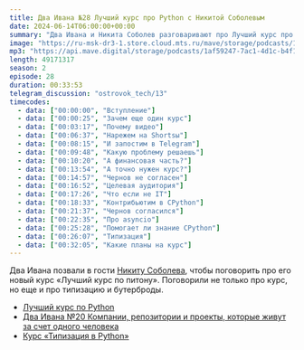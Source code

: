 ```yaml
---
title: Два Ивана №28 Лучший курс про Python с Никитой Соболевым
date: 2024-06-14T06:00:00+00:00
summary: "Два Ивана и Никита Соболев разговаривают про Лучший курс про Python, типизацию и бутерброды."
image: "https://ru-msk-dr3-1.store.cloud.mts.ru/mave/storage/podcasts/1af59247-7ac1-4d1c-b4f1-fd950f3daf15/images/e33e8ad5-c915-4cae-a1d5-38627e652128.jpg"
mp3: "https://api.mave.digital/storage/podcasts/1af59247-7ac1-4d1c-b4f1-fd950f3daf15/episodes/e33e8ad5-c915-4cae-a1d5-38627e652128.mp3"
length: 49171317
season: 2
episode: 28
duration: 00:33:53
telegram_discussion: "ostrovok_tech/13"
timecodes:
  - data: ["00:00:00", "Вступление"]
  - data: ["00:00:25", "Зачем еще один курс"]
  - data: ["00:03:17", "Почему видео"]
  - data: ["00:06:37", "Нарежем на Shortsы"]
  - data: ["00:08:15", "И запостим в Telegram"]
  - data: ["00:09:48", "Какую проблему решаешь"]
  - data: ["00:10:20", "А финансовая часть?"]
  - data: ["00:13:54", "А точно нужен курс?"]
  - data: ["00:14:57", "Чернов не согласен"]
  - data: ["00:16:52", "Целевая аудитория"]
  - data: ["00:17:26", "Что если не IT"]
  - data: ["00:18:33", "Контрибьютим в CPython"]
  - data: ["00:21:37", "Чернов согласился"]
  - data: ["00:22:35", "Про asyncio"]
  - data: ["00:25:28", "Помогает ли знание CPython"]
  - data: ["00:26:07", "Типизация"]
  - data: ["00:32:05", "Какие планы на курс"]
---
```


Два Ивана позвали в гости [Никиту Соболева](https://github.com/sobolevn/), чтобы поговорить про его новый курс «Лучший курс по питону». Поговорили не только про курс, но еще и про типизацию и бутерброды.

<!-- links -->

- [Лучший курс по Python](https://www.youtube.com/watch?v=SVBPkrs9UFg&list=PLbr8rVGhPD0WQgO97Ao67Q-QVuSbm_Zpz)
- [Два Ивана №20 Компании, репозитории и проекты, которые живут за счет одного человека](https://doubleivan.mave.digital/ep-14)
- [Курс «Типизация в Python»](https://tough-dev.school/python-typing)
